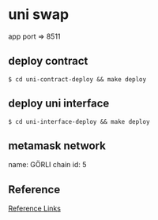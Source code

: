 # uni swap

app port => 8511

## deploy contract
```shell
$ cd uni-contract-deploy && make deploy 
```

## deploy uni interface
```shell
$ cd uni-interface-deploy && make deploy 
```

## metamask network
name: GÖRLI
chain id: 5



## Reference
[Reference Links](https://segmentfault.com/a/1190000040401731)